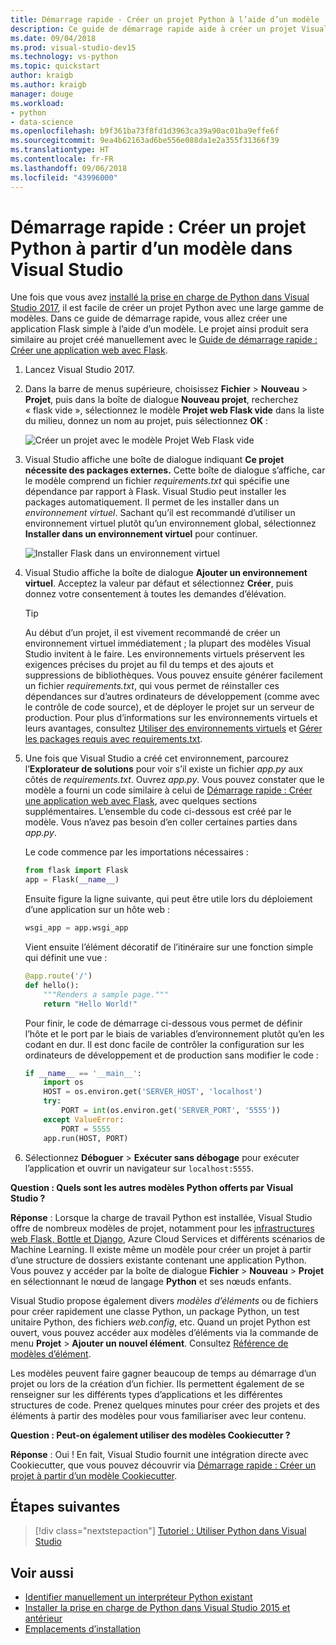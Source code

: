 ```yaml
---
title: Démarrage rapide - Créer un projet Python à l’aide d’un modèle
description: Ce guide de démarrage rapide aide à créer un projet Visual Studio pour Python à l’aide du modèle prédéfini pour une application Flask de base.
ms.date: 09/04/2018
ms.prod: visual-studio-dev15
ms.technology: vs-python
ms.topic: quickstart
author: kraigb
ms.author: kraigb
manager: douge
ms.workload:
- python
- data-science
ms.openlocfilehash: b9f361ba73f8fd1d3963ca39a90ac01ba9effe6f
ms.sourcegitcommit: 9ea4b62163ad6be556e088da1e2a355f31366f39
ms.translationtype: HT
ms.contentlocale: fr-FR
ms.lasthandoff: 09/06/2018
ms.locfileid: "43996000"
---
```

# <a name="quickstart-create-a-python-project-from-a-template-in-visual-studio"></a>Démarrage rapide : Créer un projet Python à partir d’un modèle dans Visual Studio

Une fois que vous avez [installé la prise en charge de Python dans Visual Studio 2017](installing-python-support-in-visual-studio.md), il est facile de créer un projet Python avec une large gamme de modèles. Dans ce guide de démarrage rapide, vous allez créer une application Flask simple à l’aide d’un modèle. Le projet ainsi produit sera similaire au projet créé manuellement avec le [Guide de démarrage rapide : Créer une application web avec Flask](../ide/quickstart-python.md).

1. Lancez Visual Studio 2017.

1. Dans la barre de menus supérieure, choisissez **Fichier** > **Nouveau** > **Projet**, puis dans la boîte de dialogue **Nouveau projet**, recherchez « flask vide », sélectionnez le modèle **Projet web Flask vide** dans la liste du milieu, donnez un nom au projet, puis sélectionnez **OK** :

    ![Créer un projet avec le modèle Projet Web Flask vide](media/quickstart-python-06-blank-flask-template.png)

1. Visual Studio affiche une boîte de dialogue indiquant **Ce projet nécessite des packages externes.** Cette boîte de dialogue s’affiche, car le modèle comprend un fichier *requirements.txt* qui spécifie une dépendance par rapport à Flask. Visual Studio peut installer les packages automatiquement. Il permet de les installer dans un *environnement virtuel*. Sachant qu’il est recommandé d’utiliser un environnement virtuel plutôt qu’un environnement global, sélectionnez **Installer dans un environnement virtuel** pour continuer.

    ![Installer Flask dans un environnement virtuel](media/quickstart-python-07-install-into-virtual-environment.png)

1. Visual Studio affiche la boîte de dialogue **Ajouter un environnement virtuel**. Acceptez la valeur par défaut et sélectionnez **Créer**, puis donnez votre consentement à toutes les demandes d’élévation.

    > [!Tip]
    > Au début d’un projet, il est vivement recommandé de créer un environnement virtuel immédiatement ; la plupart des modèles Visual Studio invitent à le faire. Les environnements virtuels préservent les exigences précises du projet au fil du temps et des ajouts et suppressions de bibliothèques. Vous pouvez ensuite générer facilement un fichier *requirements.txt*, qui vous permet de réinstaller ces dépendances sur d’autres ordinateurs de développement (comme avec le contrôle de code source), et de déployer le projet sur un serveur de production. Pour plus d’informations sur les environnements virtuels et leurs avantages, consultez [Utiliser des environnements virtuels](../python/selecting-a-python-environment-for-a-project.md#use-virtual-environments) et [Gérer les packages requis avec requirements.txt](../python/managing-required-packages-with-requirements-txt.md).

1. Une fois que Visual Studio a créé cet environnement, parcourez l’**Explorateur de solutions** pour voir s’il existe un fichier *app.py* aux côtés de *requirements.txt*. Ouvrez *app.py*. Vous pouvez constater que le modèle a fourni un code similaire à celui de [Démarrage rapide : Créer une application web avec Flask](../ide/quickstart-python.md), avec quelques sections supplémentaires. L’ensemble du code ci-dessous est créé par le modèle. Vous n’avez pas besoin d’en coller certaines parties dans *app.py*.

    Le code commence par les importations nécessaires :

    ```python
    from flask import Flask
    app = Flask(__name__)
    ```

    Ensuite figure la ligne suivante, qui peut être utile lors du déploiement d’une application sur un hôte web :

    ```python
    wsgi_app = app.wsgi_app
    ```

    Vient ensuite l’élément décoratif de l’itinéraire sur une fonction simple qui définit une vue :

    ```python
    @app.route('/')
    def hello():
        """Renders a sample page."""
        return "Hello World!"
    ```

    Pour finir, le code de démarrage ci-dessous vous permet de définir l’hôte et le port par le biais de variables d’environnement plutôt qu’en les codant en dur. Il est donc facile de contrôler la configuration sur les ordinateurs de développement et de production sans modifier le code :

    ```python
    if __name__ == '__main__':
        import os
        HOST = os.environ.get('SERVER_HOST', 'localhost')
        try:
            PORT = int(os.environ.get('SERVER_PORT', '5555'))
        except ValueError:
            PORT = 5555
        app.run(HOST, PORT)
    ```

1. Sélectionnez **Déboguer** > **Exécuter sans débogage** pour exécuter l’application et ouvrir un navigateur sur `localhost:5555`.

**Question : Quels sont les autres modèles Python offerts par Visual Studio ?**

**Réponse** : Lorsque la charge de travail Python est installée, Visual Studio offre de nombreux modèles de projet, notamment pour les [infrastructures web Flask, Bottle et Django](../python/python-web-application-project-templates.md), Azure Cloud Services et différents scénarios de Machine Learning. Il existe même un modèle pour créer un projet à partir d’une structure de dossiers existante contenant une application Python. Vous pouvez y accéder par la boîte de dialogue **Fichier** > **Nouveau** > **Projet** en sélectionnant le nœud de langage **Python** et ses nœuds enfants.

Visual Studio propose également divers *modèles d’éléments* ou de fichiers pour créer rapidement une classe Python, un package Python, un test unitaire Python, des fichiers *web.config*, etc. Quand un projet Python est ouvert, vous pouvez accéder aux modèles d’éléments via la commande de menu **Projet** > **Ajouter un nouvel élément**. Consultez [Référence de modèles d’élément](python-item-templates.md).

Les modèles peuvent faire gagner beaucoup de temps au démarrage d’un projet ou lors de la création d’un fichier. Ils permettent également de se renseigner sur les différents types d’applications et les différentes structures de code. Prenez quelques minutes pour créer des projets et des éléments à partir des modèles pour vous familiariser avec leur contenu.

**Question : Peut-on également utiliser des modèles Cookiecutter ?**

**Réponse** : Oui ! En fait, Visual Studio fournit une intégration directe avec Cookiecutter, que vous pouvez découvrir via [Démarrage rapide : Créer un projet à partir d’un modèle Cookiecutter](../python/quickstart-04-python-in-visual-studio-project-from-cookiecutter.md).

## <a name="next-steps"></a>Étapes suivantes

> [!div class="nextstepaction"]
> [Tutoriel : Utiliser Python dans Visual Studio](tutorial-working-with-python-in-visual-studio-step-01-create-project.md)

## <a name="see-also"></a>Voir aussi

- [Identifier manuellement un interpréteur Python existant](managing-python-environments-in-visual-studio.md#manually-identify-an-existing-environment)
- [Installer la prise en charge de Python dans Visual Studio 2015 et antérieur](installing-python-support-in-visual-studio.md)
- [Emplacements d’installation](installing-python-support-in-visual-studio.md#install-locations)
